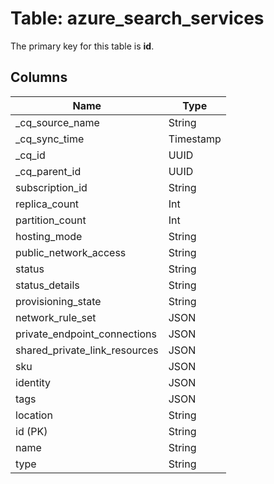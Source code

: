 # Table: azure_search_services



The primary key for this table is **id**.


## Columns
| Name          | Type          |
| ------------- | ------------- |
|_cq_source_name|String|
|_cq_sync_time|Timestamp|
|_cq_id|UUID|
|_cq_parent_id|UUID|
|subscription_id|String|
|replica_count|Int|
|partition_count|Int|
|hosting_mode|String|
|public_network_access|String|
|status|String|
|status_details|String|
|provisioning_state|String|
|network_rule_set|JSON|
|private_endpoint_connections|JSON|
|shared_private_link_resources|JSON|
|sku|JSON|
|identity|JSON|
|tags|JSON|
|location|String|
|id (PK)|String|
|name|String|
|type|String|